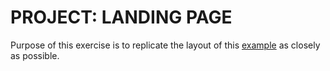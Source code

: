 # PROJECT: LANDING PAGE

Purpose of this exercise is to replicate the layout of this [example](https://cdn.statically.io/gh/TheOdinProject/curriculum/main/foundations/html_css/project/odin-project.png) as closely as possible.